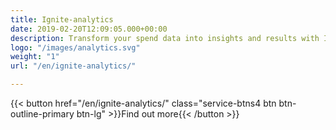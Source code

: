 ```yaml
---
title: Ignite-analytics
date: 2019-02-20T12:09:05.000+00:00
description: Transform your spend data into insights and results with Ignite Analytics
logo: "/images/analytics.svg"
weight: "1"
url: "/en/ignite-analytics/"

---
```


{{< button href="/en/ignite-analytics/" class="service-btns4 btn btn-outline-primary btn-lg" >}}Find out more{{< /button >}}